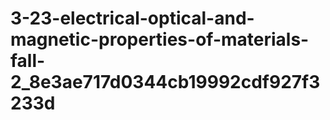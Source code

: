 # 3-23-electrical-optical-and-magnetic-properties-of-materials-fall-2_8e3ae717d0344cb19992cdf927f3233d